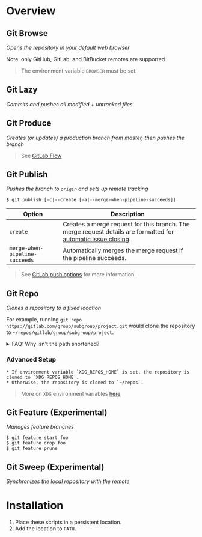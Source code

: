 # Overview
## Git Browse
*Opens the repository in your default web browser*

Note: only GitHub, GitLab, and BitBucket remotes are supported

> The environment variable `BROWSER` must be set.

## Git Lazy
*Commits and pushes all modified + untracked files*

## Git Produce
*Creates (or updates) a production branch from master, then pushes the branch*

> See [GitLab Flow](https://docs.gitlab.com/ee/topics/gitlab_flow.html#production-branch-with-gitlab-flow)

## Git Publish
*Pushes the branch to `origin` and sets up remote tracking*
```
$ git publish [-c|--create [-a|--merge-when-pipeline-succeeds]]
```

| Option | Description |
| --- | --- |
| `create` | Creates a merge request for this branch. The merge request details are formatted for [automatic issue closing](https://docs.gitlab.com/ee/user/project/issues/managing_issues.html#closing-issues-automatically). |
| `merge-when-pipeline-succeeds` | Automatically merges the merge request if the pipeline succeeds. |

> See [GitLab push options](https://docs.gitlab.com/ee/user/project/push_options.html) for more information.

## Git Repo
*Clones a repository to a fixed location*

For example, running `git repo https://gitlab.com/group/subgroup/project.git` would clone the repository to `~/repos/gitlab/group/subgroup/project`.

<details>
  <summary>FAQ: Why isn't the path shortened?</summary>
  
  Git can be configured to apply different settings depending on the path to the repository (see [gitconfig conditional includes](https://git-scm.com/docs/git-config#_conditional_includes)). By keeping the full path, Git can correctly examine the path and determine which settings to apply.
	
  For example:
  ```
  [includeIf "gitdir:**/FangCompany/**"]
        path = ~/work.gitconfig
  [includeIf "gitdir:**/MyPersonalCompany/**"]
        path = ~/home.gitconfig
  ```
</details>

### Advanced Setup
	* If environment variable `XDG_REPOS_HOME` is set, the repository is cloned to `XDG_REPOS_HOME`.
	* Otherwise, the repository is cloned to `~/repos`.

> More on `XDG` environment variables [here](https://specifications.freedesktop.org/basedir-spec/latest/ar01s03.html)

## Git Feature (Experimental)
*Manages feature branches*

```
$ git feature start foo
$ git feature drop foo
$ git feature prune
```


## Git Sweep (Experimental)
*Synchronizes the local repository with the remote*


# Installation
1. Place these scripts in a persistent location.
2. Add the location to `PATH`.
